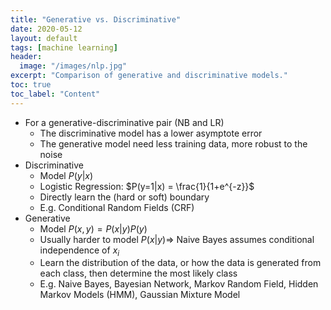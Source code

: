 ```yaml
---
title: "Generative vs. Discriminative"
date: 2020-05-12
layout: default
tags: [machine learning]
header:
  image: "/images/nlp.jpg"
excerpt: "Comparison of generative and discriminative models."
toc: true
toc_label: "Content"
---
```


* For a generative-discriminative pair (NB and LR)
  * The discriminative model has a lower asymptote error
  * The generative model need less training data, more robust to the noise
* Discriminative
  * Model $P(y|x)$
  * Logistic Regression: $P(y=1|x) = \frac{1}{1+e^{-z}}$
  * Directly learn the (hard or soft) boundary 
  * E.g. Conditional Random Fields (CRF)
* Generative
  * Model $P(x, y) = P(x|y)P(y)$
  * Usually harder to model $P(x|y) \Rightarrow$ Naive Bayes assumes conditional independence of $x_i$
  * Learn the distribution of the data, or how the data is generated from each class, then determine the most likely class
  * E.g. Naive Bayes, Bayesian Network, Markov Random Field, Hidden Markov Models (HMM), Gaussian Mixture Model
